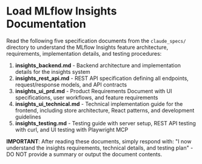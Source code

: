 # Load MLflow Insights Documentation

Read the following five specification documents from the `claude_specs/` directory to understand the MLflow Insights feature architecture, requirements, implementation details, and testing procedures:

1. **insights_backend.md** - Backend architecture and implementation details for the insights system
2. **insights_rest_api.md** - REST API specification defining all endpoints, request/response models, and API contracts
3. **insights_ui_prd.md** - Product Requirements Document with UI specifications, user workflows, and feature requirements
4. **insights_ui_technical.md** - Technical implementation guide for the frontend, including store architecture, React patterns, and development guidelines
5. **insights_testing.md** - Testing guide with server setup, REST API testing with curl, and UI testing with Playwright MCP

**IMPORTANT**: After reading these documents, simply respond with: "I now understand the insights requirements, technical details, and testing plan" - DO NOT provide a summary or output the document contents.